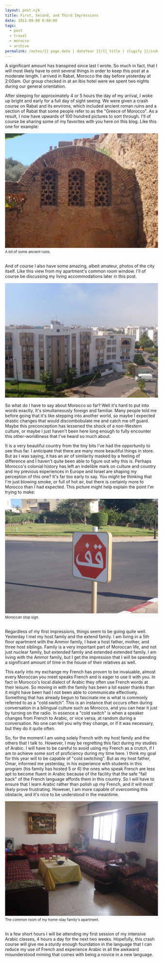 ```yaml
---
layout: post.njk
title: First, Second, and Third Impressions
date: 2011-09-08 8:00:00
tags:
  - post
  - travel
  - morocco
  - archive
permalink: /notes/{{ page.date | dateYear }}/{{ title | slugify }}/index.html
---
```


A significant amount has transpired since last I wrote. So much in fact, that I will most likely have to omit several things in order to keep this post at a moderate length. I arrived in Rabat, Morocco the day before yesterday at 2:00am. Our group checked in at an Ibis hotel were we spent two nights during our general orientation.

After sleeping for approximately 4 or 5 hours the day of my arrival, I woke up bright and early for a full day of sight seeing. We were given a crash course on Rabat and its environs, which included ancient roman ruins and a section of Rabat that some people refer to as the "Greece of Morocco". As a result, I now have upwards of 100 hundred pictures to sort through. I'll of course be sharing some of my favorites with you here on this blog. Like this one for example:

<div><img src="/img/blog-archive/first-1.jpg" class="blog-pic container" /></div>
<div class="center-text"><small>A bit of some ancient ruins.</small></div><br />

And of course I also have some amazing, albeit amateur, photos of the city itself. Like this view from my apartment's common room window. I'll of course be discussing my living accommodations later in this post.

<div><img src="/img/blog-archive/first-2.jpg" class="blog-pic container" /></div>

So what do I have to say about Morocco so far? Well it's hard to put into words exactly. It's simultaneously foreign and familiar. Many people told me before going that it's like stepping into another world, so maybe I expected drastic changes that would discombobulate me and catch me off guard. Maybe this preconception has lessened the shock of a non-Western culture, or maybe I just haven't been here long enough to fully encounter this other-worldliness that I've heard so much about.

It is a very beautiful country from the tiny bits I've had the opportunity to see thus far. I anticipate that there are many more beautiful things in store. But as I was saying, it has an air of similarity masked by a feeling of difference and I haven't quite been able to figure out why this is. Perhaps Morocco's colonial history has left an indelible mark on culture and country and my previous experiences in Europe and Israel are shaping my perception of this one? It's far too early to say. You might be thinking that I'm just blowing smoke, or full of hot air, but there is certainly more to Morocco than I had expected. This picture might help explain the point I'm trying to make:

<div><img src="/img/blog-archive/first-3.jpg" class="blog-pic container" /></div>
<div class="center-text"><small>Moroccan stop sign.</small></div><br />

Regardless of my first impressions, things seem to be going quite well. Yesterday I met my host family and the extend family. I am living in a 5th floor apartment with the Ammor family, I have a host father, mother, and three host siblings. Family is a very important part of Moroccan life, and not just nuclear family, but extended family and extended extended family. I am living with the Ammor family, but I get the impression that I will be spending a significant amount of time in the house of their relatives as well.

This early into my exchange my French has proven to be invaluable, almost every Moroccan you meet speaks French and is eager to use it with you. In fact in Morocco's local dialect of Arabic they often use French words at their leisure. So moving in with the family has been a lot easier thanks than it might have been had I not been able to communicate effectively. Something that has already begun to fascinate me is what is commonly referred to as a "cold switch". This is an instance that occurs often during conversation in a bilingual culture such as Morocco, and you can hear it just by turning on the radio. In essence a "cold switch" is when a speaker changes from French to Arabic, or vice versa, at random during a conversation. No one can tell you why they change, or if it was necessary, but they do it quite often.

So, for the moment I am using solely French with my host family and the others that I talk to. However, I may be regretting this fact during my studies of Arabic. I will have to be careful to avoid using my French as a crutch, if I am to achieve some sort of proficiency during my time here. I think my goal for this year will to be capable of "cold switching". But as my host father, Omar, informed me yesterday, in his experience with students in this program (his family has hosted 5 or 6) the ones who speak French are less apt to become fluent in Arabic because of the facility that the safe "fall back" of the French language affords them in this country. So I will have to ensure that I learn Arabic rather than polish up my French, and it will most likely prove frustrating. However, I am more capable of overcoming this obstacle, and it's nice to be understood in the meantime.

<div><img src="/img/blog-archive/first-4.jpg" class="blog-pic container" /></div>
<div class="center-text"><small>The common room of my home-stay family's apartment.</small>
</div><br />

In a few short hours I will be attending my first session of my intensive Arabic classes, 4 hours a day for the next two weeks. Hopefully, this crash course will give me a sturdy enough foundation in the language that I can reduce my use of French and experience Arabic in all the awkward misunderstood miming that comes with being a novice in a new language.
